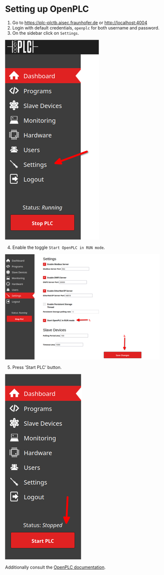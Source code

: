 # Setting up OpenPLC

1. Go to <https://plc-plctb.aisec.fraunhofer.de> or <http://localhost:4004>
2. Login with default credentials, `openplc` for both username and password.
3. On the sidebar click on `Settings`.

![alt](./images/oplc-1.png)

4. Enable the toggle `Start OpenPLC in RUN mode`.

![alt](./images/oplc-2.png)

5. Press ’Start PLC’ button.

![alt](./images/oplc-3.png)

Additionally consult the [OpenPLC documentation](https://www.openplcproject.com/reference/).